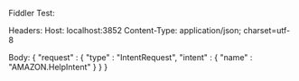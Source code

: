 Fiddler Test:

Headers:
Host: localhost:3852
Content-Type: application/json; charset=utf-8

Body:
{
    "request" : { 
        "type" : "IntentRequest", 
        "intent" : { 
            "name" : "AMAZON.HelpIntent"
        }
    }
}